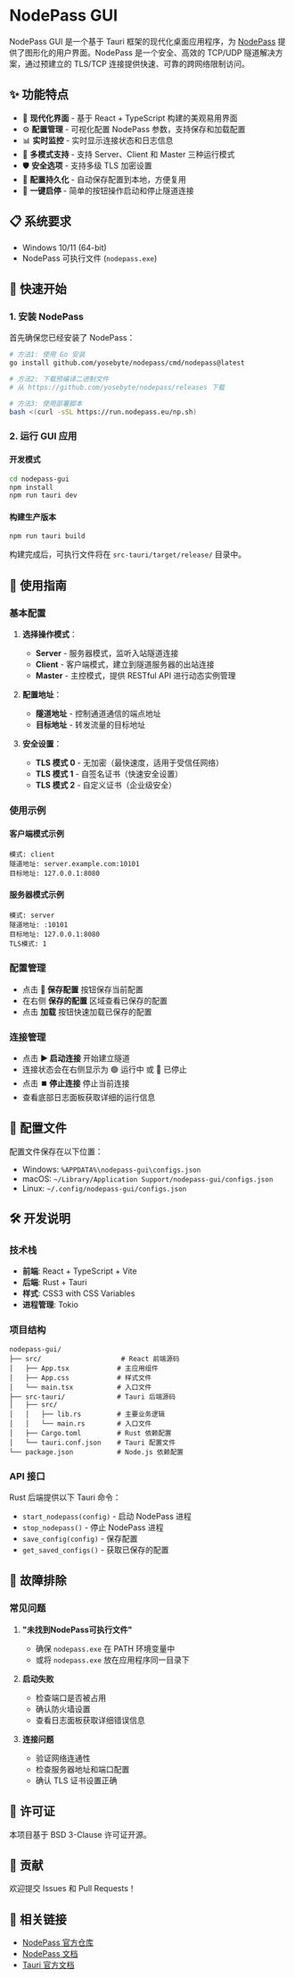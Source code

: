 # NodePass GUI

NodePass GUI 是一个基于 Tauri 框架的现代化桌面应用程序，为 [NodePass](https://github.com/yosebyte/nodepass) 提供了图形化的用户界面。NodePass 是一个安全、高效的 TCP/UDP 隧道解决方案，通过预建立的 TLS/TCP 连接提供快速、可靠的跨网络限制访问。

## ✨ 功能特点

- 🎨 **现代化界面** - 基于 React + TypeScript 构建的美观易用界面
- ⚙️ **配置管理** - 可视化配置 NodePass 参数，支持保存和加载配置
- 📊 **实时监控** - 实时显示连接状态和日志信息
- 🔧 **多模式支持** - 支持 Server、Client 和 Master 三种运行模式
- 🛡️ **安全选项** - 支持多级 TLS 加密设置
- 💾 **配置持久化** - 自动保存配置到本地，方便复用
- 🚀 **一键启停** - 简单的按钮操作启动和停止隧道连接

## 📋 系统要求

- Windows 10/11 (64-bit)
- NodePass 可执行文件 (`nodepass.exe`)

## 🚀 快速开始

### 1. 安装 NodePass

首先确保您已经安装了 NodePass：

```bash
# 方法1: 使用 Go 安装
go install github.com/yosebyte/nodepass/cmd/nodepass@latest

# 方法2: 下载预编译二进制文件
# 从 https://github.com/yosebyte/nodepass/releases 下载

# 方法3: 使用部署脚本
bash <(curl -sSL https://run.nodepass.eu/np.sh)
```

### 2. 运行 GUI 应用

#### 开发模式

```bash
cd nodepass-gui
npm install
npm run tauri dev
```

#### 构建生产版本

```bash
npm run tauri build
```

构建完成后，可执行文件将在 `src-tauri/target/release/` 目录中。

## 🎯 使用指南

### 基本配置

1. **选择操作模式**：
   - **Server** - 服务器模式，监听入站隧道连接
   - **Client** - 客户端模式，建立到隧道服务器的出站连接
   - **Master** - 主控模式，提供 RESTful API 进行动态实例管理

2. **配置地址**：
   - **隧道地址** - 控制通道通信的端点地址
   - **目标地址** - 转发流量的目标地址

3. **安全设置**：
   - **TLS 模式 0** - 无加密（最快速度，适用于受信任网络）
   - **TLS 模式 1** - 自签名证书（快速安全设置）
   - **TLS 模式 2** - 自定义证书（企业级安全）

### 使用示例

#### 客户端模式示例
```
模式: client
隧道地址: server.example.com:10101
目标地址: 127.0.0.1:8080
```

#### 服务器模式示例
```
模式: server
隧道地址: :10101
目标地址: 127.0.0.1:8080
TLS模式: 1
```

### 配置管理

- 点击 **💾 保存配置** 按钮保存当前配置
- 在右侧 **保存的配置** 区域查看已保存的配置
- 点击 **加载** 按钮快速加载已保存的配置

### 连接管理

- 点击 **▶️ 启动连接** 开始建立隧道
- 连接状态会在右侧显示为 🟢 运行中 或 🔴 已停止
- 点击 **⏹️ 停止连接** 停止当前连接
- 查看底部日志面板获取详细的运行信息

## 📂 配置文件

配置文件保存在以下位置：
- Windows: `%APPDATA%\nodepass-gui\configs.json`
- macOS: `~/Library/Application Support/nodepass-gui/configs.json`
- Linux: `~/.config/nodepass-gui/configs.json`

## 🛠️ 开发说明

### 技术栈

- **前端**: React + TypeScript + Vite
- **后端**: Rust + Tauri
- **样式**: CSS3 with CSS Variables
- **进程管理**: Tokio

### 项目结构

```
nodepass-gui/
├── src/                    # React 前端源码
│   ├── App.tsx            # 主应用组件
│   ├── App.css            # 样式文件
│   └── main.tsx           # 入口文件
├── src-tauri/             # Tauri 后端源码
│   ├── src/
│   │   ├── lib.rs         # 主要业务逻辑
│   │   └── main.rs        # 入口文件
│   ├── Cargo.toml         # Rust 依赖配置
│   └── tauri.conf.json    # Tauri 配置文件
└── package.json           # Node.js 依赖配置
```

### API 接口

Rust 后端提供以下 Tauri 命令：

- `start_nodepass(config)` - 启动 NodePass 进程
- `stop_nodepass()` - 停止 NodePass 进程
- `save_config(config)` - 保存配置
- `get_saved_configs()` - 获取已保存的配置

## 🐛 故障排除

### 常见问题

1. **"未找到NodePass可执行文件"**
   - 确保 `nodepass.exe` 在 PATH 环境变量中
   - 或将 `nodepass.exe` 放在应用程序同一目录下

2. **启动失败**
   - 检查端口是否被占用
   - 确认防火墙设置
   - 查看日志面板获取详细错误信息

3. **连接问题**
   - 验证网络连通性
   - 检查服务器地址和端口配置
   - 确认 TLS 证书设置正确

## 📄 许可证

本项目基于 BSD 3-Clause 许可证开源。

## 🤝 贡献

欢迎提交 Issues 和 Pull Requests！

## 🔗 相关链接

- [NodePass 官方仓库](https://github.com/yosebyte/nodepass)
- [NodePass 文档](https://nodepass.eu)
- [Tauri 官方文档](https://tauri.app)
